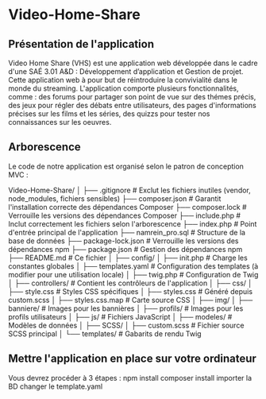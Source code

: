 # Video-Home-Share
## Présentation de l'application
Video Home Share (VHS) est une application web développée dans le cadre d'une SAÉ 3.01 A&amp;D : Développement d’application et Gestion de projet. Cette application web à pour but de réintroduire la convivialité dans le monde du streaming. L'application comporte plusieurs fonctionnalités, comme : des forums pour partager son point de vue sur des thémes précis, des jeux pour régler des débats entre utilisateurs, des pages d'informations précises sur les films et les séries, des quizzs pour tester nos connaissances sur les oeuvres.

## Arborescence
Le code de notre application est organisé selon le patron de conception MVC : 

Video-Home-Share/
│
├── .gitignore          # Exclut les fichiers inutiles (vendor, node_modules, fichiers sensibles)
├── composer.json       # Garantit l'installation correcte des dépendances Composer
├── composer.lock       # Verrouille les versions des dépendances Composer
├── include.php         # Inclut correctement les fichiers selon l'arborescence
├── index.php           # Point d'entrée principal de l'application
├── namrein_pro.sql     # Structure de la base de données
├── package-lock.json   # Verrouille les versions des dépendances npm
├── package.json        # Gestion des dépendances npm
├── README.md           # Ce fichier
│
├── config/
│   ├── init.php        # Charge les constantes globales
│   ├── templates.yaml  # Configuration des templates (à modifier pour une utilisation locale)
│   ├── twig.php        # Configuration de Twig
│
├── controllers/        # Contient les contrôleurs de l'application
│
├── css/
│   ├── style.css       # Styles CSS spécifiques
│   ├── styles.css      # Généré depuis custom.scss
│   ├── styles.css.map  # Carte source CSS
│
├── img/
│   ├── banniere/       # Images pour les bannières
│   ├── profils/        # Images pour les profils utilisateurs
│
├── js/                # Fichiers JavaScript
│
├── modeles/           # Modèles de données
│
├── SCSS/
│   ├── custom.scss     # Fichier source SCSS principal
│
└── templates/         # Gabarits de rendu Twig

## Mettre l'application en place sur votre ordinateur
Vous devrez procéder à 3 étapes : 
npm install
composer install
importer la BD
changer le template.yaml
